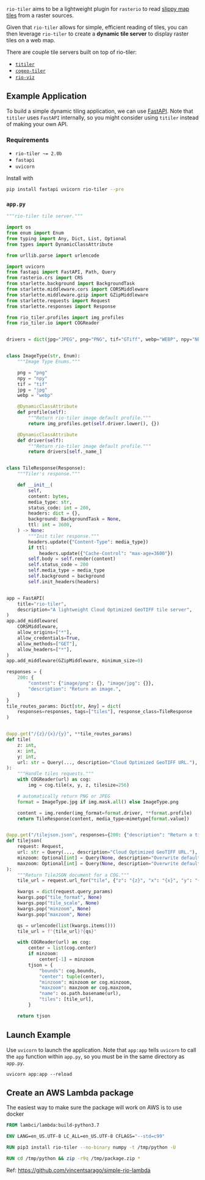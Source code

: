 
`rio-tiler` aims to be a lightweight plugin for `rasterio` to read [slippy map
tiles](https://en.wikipedia.org/wiki/Tiled_web_map) from a raster sources.

Given that `rio-tiler` allows for simple, efficient reading of tiles, you can
then leverage `rio-tiler` to create a **dynamic tile server** to display raster
tiles on a web map.

There are couple tile servers built on top of rio-tiler:

- [`titiler`](https://github.com/developmentseed/titiler)
- [`cogeo-tiler`](https://github.com/developmentseed/cogeo-tiler)
- [`rio-viz`](https://github.com/developmentseed/rio-viz)

## Example Application

To build a simple dynamic tiling application, we can use
[FastAPI](https://github.com/tiangolo/fastapi). Note that `titiler` uses
`FastAPI` internally, so you might consider using `titiler` instead of making
your own API.

### Requirements

- `rio-tiler ~= 2.0b`
- `fastapi`
- `uvicorn`

Install with

```bash
pip install fastapi uvicorn rio-tiler --pre
```

### `app.py`

```python
"""rio-tiler tile server."""

import os
from enum import Enum
from typing import Any, Dict, List, Optional
from types import DynamicClassAttribute

from urllib.parse import urlencode

import uvicorn
from fastapi import FastAPI, Path, Query
from rasterio.crs import CRS
from starlette.background import BackgroundTask
from starlette.middleware.cors import CORSMiddleware
from starlette.middleware.gzip import GZipMiddleware
from starlette.requests import Request
from starlette.responses import Response

from rio_tiler.profiles import img_profiles
from rio_tiler.io import COGReader


drivers = dict(jpg="JPEG", png="PNG", tif="GTiff", webp="WEBP", npy="NPY")


class ImageType(str, Enum):
    """Image Type Enums."""

    png = "png"
    npy = "npy"
    tif = "tif"
    jpg = "jpg"
    webp = "webp"

    @DynamicClassAttribute
    def profile(self):
        """Return rio-tiler image default profile."""
        return img_profiles.get(self.driver.lower(), {})

    @DynamicClassAttribute
    def driver(self):
        """Return rio-tiler image default profile."""
        return drivers[self._name_]


class TileResponse(Response):
    """Tiler's response."""

    def __init__(
        self,
        content: bytes,
        media_type: str,
        status_code: int = 200,
        headers: dict = {},
        background: BackgroundTask = None,
        ttl: int = 3600,
    ) -> None:
        """Init tiler response."""
        headers.update({"Content-Type": media_type})
        if ttl:
            headers.update({"Cache-Control": "max-age=3600"})
        self.body = self.render(content)
        self.status_code = 200
        self.media_type = media_type
        self.background = background
        self.init_headers(headers)


app = FastAPI(
    title="rio-tiler",
    description="A lightweight Cloud Optimized GeoTIFF tile server",
)
app.add_middleware(
    CORSMiddleware,
    allow_origins=["*"],
    allow_credentials=True,
    allow_methods=["GET"],
    allow_headers=["*"],
)
app.add_middleware(GZipMiddleware, minimum_size=0)

responses = {
    200: {
        "content": {"image/png": {}, "image/jpg": {}},
        "description": "Return an image.",
    }
}
tile_routes_params: Dict[str, Any] = dict(
    responses=responses, tags=["tiles"], response_class=TileResponse
)


@app.get("/{z}/{x}/{y}", **tile_routes_params)
def tile(
    z: int,
    x: int,
    y: int,
    url: str = Query(..., description="Cloud Optimized GeoTIFF URL."),
):
    """Handle tiles requests."""
    with COGReader(url) as cog:
        img = cog.tile(x, y, z, tilesize=256)

    # automatically return PNG or JPEG
    format = ImageType.jpg if img.mask.all() else ImageType.png

    content = img.render(img_format=format.driver, **format.profile)
    return TileResponse(content, media_type=mimetype[format.value])


@app.get("/tilejson.json", responses={200: {"description": "Return a tilejson"}})
def tilejson(
    request: Request,
    url: str = Query(..., description="Cloud Optimized GeoTIFF URL."),
    minzoom: Optional[int] = Query(None, description="Overwrite default minzoom."),
    maxzoom: Optional[int] = Query(None, description="Overwrite default maxzoom."),
):
    """Return TileJSON document for a COG."""
    tile_url = request.url_for("tile", {"z": "{z}", "x": "{x}", "y": "{y}"}).replace("\\", "")

    kwargs = dict(request.query_params)
    kwargs.pop("tile_format", None)
    kwargs.pop("tile_scale", None)
    kwargs.pop("minzoom", None)
    kwargs.pop("maxzoom", None)

    qs = urlencode(list(kwargs.items()))
    tile_url = f"{tile_url}?{qs}"

    with COGReader(url) as cog:
        center = list(cog.center)
        if minzoom:
            center[-1] = minzoom
        tjson = {
            "bounds": cog.bounds,
            "center": tuple(center),
            "minzoom": minzoom or cog.minzoom,
            "maxzoom": maxzoom or cog.maxzoom,
            "name": os.path.basename(url),
            "tiles": [tile_url],
        }

    return tjson
```

## Launch Example

Use `uvicorn` to launch the application. Note that `app:app` tells `uvicorn` to
call the `app` function within `app.py`, so you must be in the same directory as
`app.py`.

```
uvicorn app:app --reload
```

## Create an AWS Lambda package

The easiest way to make sure the package will work on AWS is to use docker

```dockerfile
FROM lambci/lambda:build-python3.7

ENV LANG=en_US.UTF-8 LC_ALL=en_US.UTF-8 CFLAGS="--std=c99"

RUN pip3 install rio-tiler --no-binary numpy -t /tmp/python -U

RUN cd /tmp/python && zip -r9q /tmp/package.zip *
```

Ref: https://github.com/vincentsarago/simple-rio-lambda
